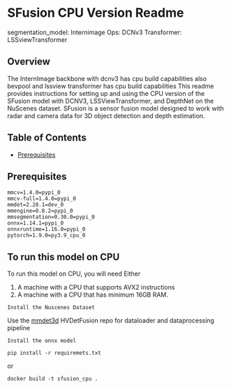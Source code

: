 # SFusion CPU Version Readme

segmentation_model: Internimage
Ops: DCNv3
Transformer: LSSviewTransformer


## Overview
The InternImage backbone with dcnv3 has cpu build capabilities 
also bevpool and lssview transformer has cpu build capabilities 
This readme provides instructions for setting up and using the CPU version of the SFusion model with DCNV3, LSSViewTransformer, and DepthNet on the NuScenes dataset. SFusion is a sensor fusion model designed to work with radar and camera data for 3D object detection and depth estimation.

## Table of Contents

- [Prerequisites](#prerequisites)

## Prerequisites

```shell
mmcv=1.4.0=pypi_0
mmcv-full=1.4.0=pypi_0
mmdet=2.28.1=dev_0
mmengine=0.8.2=pypi_0
mmsegmentation=0.30.0=pypi_0  
onnx=1.14.1=pypi_0
onnxruntime=1.16.0=pypi_0
pytorch=1.9.0=py3.9_cpu_0
```

## To run this model on CPU

To run this model on CPU, you will need
Either 

1. A machine with a CPU that supports AVX2 instructions
2. A machine with a CPU that has minimum 16GB RAM.
```
Install the Nuscenes Dataset
```

Use the [mmdet3d](https://github.com/HVXLab/HVDetFusion/tree/main/mmdet3d) HVDetFusion repo for dataloader and dataprocessing pipeline


```
Install the onnx model
```
```
pip install -r requiremets.txt
```
or
```
docker build -t sfusion_cpu .
```

